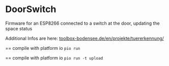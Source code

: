 # DoorSwitch
Firmware for an ESP8266 connected to a switch at the door, updating the space status

Additional Infos are here: [toolbox-bodensee.de/en/projekte/tuererkennung/](https://toolbox-bodensee.de/en/projekte/tuererkennung/)

== compile with platform io
```pio run```

== compile with platform io
```pio run -t upload```
